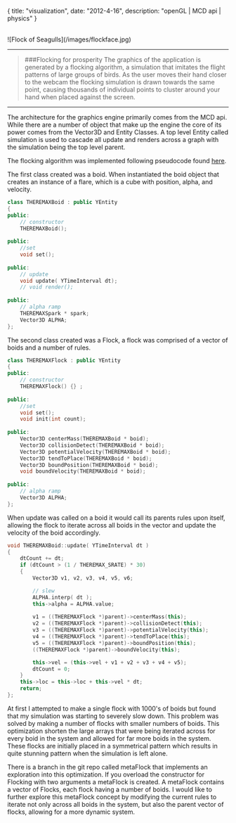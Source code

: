 {
  title: "visualization",
  date:  "2012-4-16",
  description:  "openGL | MCD api | physics"
}

<br>
![Flock of Seagulls](/images/flockface.jpg)
<br>

---

>###Flocking for prosperity 
>The graphics of the application is generated by a flocking algorithm, a simulation that imitates the flight patterns of large groups of birds.  As the user moves their hand closer to the webcam the flocking simulation is drawn towards the same point, causing thousands of individual points to cluster around your hand when placed against the screen.

---

The architecture for the graphics engine primarily comes from the MCD api.  While there are a number of object that make up the engine the core of its power comes from the Vector3D and Entity Classes.  A top level Entity called simulation is used to cascade all update and renders across a graph with the simulation being the top level parent.

The flocking algorithm was implemented following pseudocode found [here](http://www.kfish.org/boids/pseudocode.html).  

The first class created was a boid.  When instantiated the boid object that creates an instance of a flare, which is a cube with position, alpha, and velocity.

```c++
class THEREMAXBoid : public YEntity
{
public:
    // constructor
    THEREMAXBoid();
    
public:
    //set
    void set();
    
public:
    // update
    void update( YTimeInterval dt);
    // void render();
    
public:
    // alpha ramp
    THEREMAXSpark * spark;
    Vector3D ALPHA;
};
```

The second class created was a Flock, a flock was comprised of a vector of boids and a number of rules.

```c++
class THEREMAXFlock : public YEntity
{
public:
    // constructor
    THEREMAXFlock() {} ;
    
public:
    //set
    void set();
    void init(int count);
    
public:
    Vector3D centerMass(THEREMAXBoid * boid);
    Vector3D collisionDetect(THEREMAXBoid * boid);
    Vector3D potentialVelocity(THEREMAXBoid * boid);
    Vector3D tendToPlace(THEREMAXBoid * boid);
    Vector3D boundPosition(THEREMAXBoid * boid);
    void boundVelocity(THEREMAXBoid * boid);
    
public:
    // alpha ramp
    Vector3D ALPHA;
};
```

When update was called on a boid it would call its parents rules upon itself, allowing the flock to iterate across all boids in the vector and update the velocity of the boid accordingly.

```c++
void THEREMAXBoid::update( YTimeInterval dt )
{
    dtCount += dt;
    if (dtCount > (1 / THEREMAX_SRATE) * 30)
    {
        Vector3D v1, v2, v3, v4, v5, v6;

        // slew
        ALPHA.interp( dt );
        this->alpha = ALPHA.value;
    
        v1 = ((THEREMAXFlock *)parent)->centerMass(this);
        v2 = ((THEREMAXFlock *)parent)->collisionDetect(this);
        v3 = ((THEREMAXFlock *)parent)->potentialVelocity(this);
        v4 = ((THEREMAXFlock *)parent)->tendToPlace(this);
        v5 = ((THEREMAXFlock *)parent)->boundPosition(this);
        ((THEREMAXFlock *)parent)->boundVelocity(this);

        this->vel = (this->vel + v1 + v2 + v3 + v4 + v5);
        dtCount = 0;
    }
    this->loc = this->loc + this->vel * dt;
    return;
};
```

At first I attempted to make a single flock with 1000's of boids but found that my simulation was starting to severely slow down.  This problem was solved by making a number of flocks with smaller numbers of boids.  This optimization shorten the large arrays that were being iterated across for every boid in the system and allowed for far more boids in the system.  These flocks are initially placed in a symmetrical pattern which results in quite stunning pattern when the simulation is left alone.

There is a branch in the git repo called metaFlock that implements an exploration into this optimization.  If you overload the constructor for Flocking with two arguments a metaFlock is created.  A metaFlock contains a vector of Flocks, each flock having a number of boids.  I would like to further explore this metaFlock concept by modifying the current rules to iterate not only across all boids in the system, but also the parent vector of flocks, allowing for a more dynamic system.